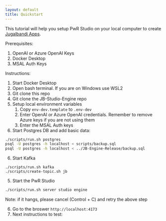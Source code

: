 ```yaml
---
layout: default
title: Quickstart
---
```


This tutorial will help you setup PwR Studio on your local computer to create [Jugalbandi Apps](https://github.com/OpenNyAI/Jugalbandi-Studio-Engine).

Prerequisites:
1. OpenAI or Azure OpenAI Keys
2. Docker Desktop
3. MSAL Auth Keys

Instructions:
1. Start Docker Desktop
2. Open bash terminal. If you are on Windows use WSL2
3. Git clone this repo
4. Git clone the JB-Studio-Engine repo
4. Setup local environment variables
    1. Copy `env-dev.template` to `.env-dev`
    2. Enter OpenAI or Azure OpenAI credentials. Remember to remove Azure keys if you are not using them
    3. Enter the MSAL Auth keys
5. Start Postgres DB and add basic data:
```bash
./scripts/run.sh postgres
psql -U postgres -h localhost < scripts/backup.sql
psql -U postgres -h localhost < ../JB-Engine-Release/backup.sql
```
6. Start Kafka
```
./scripts/run.sh kafka
./scripts/create-topic.sh jb
```
5. Start the PwR Studio
```bash
./scripts/run.sh server studio engine
```
Note: if it hangs, please cancel (Control + C) and retry the above step

6. Go to the broswer `http://localhost:4173`
7. Next instructions to test:
